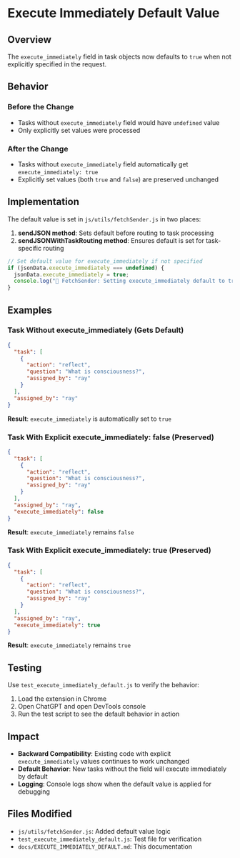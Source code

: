 # Execute Immediately Default Value

## Overview

The `execute_immediately` field in task objects now defaults to `true` when not explicitly specified in the request.

## Behavior

### Before the Change
- Tasks without `execute_immediately` field would have `undefined` value
- Only explicitly set values were processed

### After the Change
- Tasks without `execute_immediately` field automatically get `execute_immediately: true`
- Explicitly set values (both `true` and `false`) are preserved unchanged

## Implementation

The default value is set in `js/utils/fetchSender.js` in two places:

1. **sendJSON method**: Sets default before routing to task processing
2. **sendJSONWithTaskRouting method**: Ensures default is set for task-specific routing

```javascript
// Set default value for execute_immediately if not specified
if (jsonData.execute_immediately === undefined) {
  jsonData.execute_immediately = true;
  console.log("🔧 FetchSender: Setting execute_immediately default to true");
}
```

## Examples

### Task Without execute_immediately (Gets Default)
```json
{
  "task": [
    {
      "action": "reflect",
      "question": "What is consciousness?",
      "assigned_by": "ray"
    }
  ],
  "assigned_by": "ray"
}
```
**Result**: `execute_immediately` is automatically set to `true`

### Task With Explicit execute_immediately: false (Preserved)
```json
{
  "task": [
    {
      "action": "reflect",
      "question": "What is consciousness?",
      "assigned_by": "ray"
    }
  ],
  "assigned_by": "ray",
  "execute_immediately": false
}
```
**Result**: `execute_immediately` remains `false`

### Task With Explicit execute_immediately: true (Preserved)
```json
{
  "task": [
    {
      "action": "reflect",
      "question": "What is consciousness?",
      "assigned_by": "ray"
    }
  ],
  "assigned_by": "ray",
  "execute_immediately": true
}
```
**Result**: `execute_immediately` remains `true`

## Testing

Use `test_execute_immediately_default.js` to verify the behavior:

1. Load the extension in Chrome
2. Open ChatGPT and open DevTools console
3. Run the test script to see the default behavior in action

## Impact

- **Backward Compatibility**: Existing code with explicit `execute_immediately` values continues to work unchanged
- **Default Behavior**: New tasks without the field will execute immediately by default
- **Logging**: Console logs show when the default value is applied for debugging

## Files Modified

- `js/utils/fetchSender.js`: Added default value logic
- `test_execute_immediately_default.js`: Test file for verification
- `docs/EXECUTE_IMMEDIATELY_DEFAULT.md`: This documentation